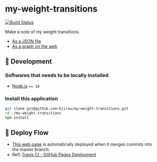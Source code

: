 # my-weight-transitions

[![Build Status](https://travis-ci.org/kjirou/my-weight-transitions.svg?branch=master)](https://travis-ci.org/kjirou/my-weight-transitions)

Make a note of my weight transitions.

- [As a JSON file](/src/weight-transitions.json)
- [As a graph on the web](https://kjirou.github.io/my-weight-transitions/)


## :wrench: Development
### Softwares that needs to be locally installed

- [Node.js](https://nodejs.org/) `== 10`

### Install this application

```bash
git clone git@github.com:kjirou/my-weight-transitions.git
cd ./my-weight-transitions
npm install
```


## :ship: Deploy Flow

- [This web page](https://kjirou.github.io/my-weight-transitions/) is automatically deployed when it merges commits into the master branch.
- Ref) [Travis CI - GitHub Pages Deployment](https://docs.travis-ci.com/user/deployment/pages/)
